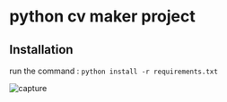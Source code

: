 # python cv maker project

## Installation
run the command : `python install -r requirements.txt`

![capture](https://user-images.githubusercontent.com/7758986/123256426-796ecf00-d4e0-11eb-8849-cd5e1f7a506d.png)
